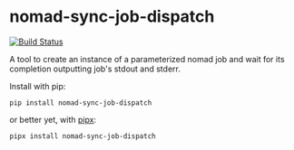 # nomad-sync-job-dispatch

[![Build Status](https://travis-ci.org/kshpytsya/nomad-sync-job-dispatch.svg?branch=master)](https://travis-ci.org/kshpytsya/nomad-sync-job-dispatch)

A tool to create an instance of a parameterized nomad job and wait for its
completion outputting job's stdout and stderr.

Install with pip:

```
pip install nomad-sync-job-dispatch
```

or better yet, with [pipx](https://pipxproject.github.io/pipx/):

```
pipx install nomad-sync-job-dispatch
```
